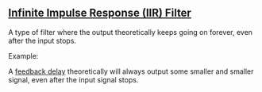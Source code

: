 ## [Infinite Impulse Response (IIR) Filter](#IIR)

A type of filter where the output theoretically keeps going on forever, even after the input stops.

Example:

A [feedback delay](#feedback_delay) theoretically will always output some smaller and smaller signal, even after the input signal stops.

